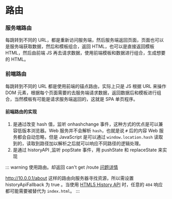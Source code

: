 # 路由

### 服务端路由

每跳转到不同的 URL，都是重新访问服务端，然后服务端返回页面，页面也可以是服务端获取数据，然后和模板组合，返回 HTML，也可以是直接返回模板 HTML，然后由前端 JS 再去请求数据，使用前端模板和数据进行组合，生成想要的 HTML。

### 前端路由

每跳转到不同的 URL 都是使用前端的锚点路由，实际上只是 JS 根据 URL 来操作 DOM 元素，根据每个页面需要的去服务端请求数据，返回数据后和模板进行组合，当然模板有可能是请求服务端返回的，这就是 SPA 单页程序。

#### 前端路由的实现

1. 是通过改变 hash 值，监听 onhashchange 事件，这种方式的优点是可以兼容低版本浏览器。Web 服务并不会解析 `hash`，也就是说 `#` 后的内容 Web 服务都会自动忽略，但是 JavaScript 是可以通过 `window.location.hash` 读取到的，读取到路径加以解析之后就可以响应不同路径的逻辑处理。
2. 是通过 historyAPI ,监听 popState 事件，用 pushState 和 replaceState 来实现

::: warning 使用路由。却返回 can't get /route
[问题详情](https://stackoverflow.com/questions/32098076/react-router-cannot-get-except-for-root-url)

http://10.0.0.1/about 这样的路由向服务器寻找资源，所以需设置 historyApiFallback 为 true 。当使用 [HTML5 History API](https://developer.mozilla.org/en-US/docs/Web/API/History) 时，任意的 `404` 响应都可能需要被替代为 `index.html`。
:::
